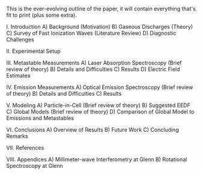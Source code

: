 This is the ever-evolving outline of the paper, it will contain
everything that's fit to print (plus some extra).

I. Introduction
    A) Background (Motivation)
    B) Gaseous Discharges (Theory)
    C) Survey of Fast Ionization Waves (Literature Review)
    D) Diagnostic Challenges

II. Experimental Setup

III. Metastable Measurements
    A) Laser Absorption Spectroscopy (Brief review of theory)
    B) Details and Difficulties
    C) Results
    D) Electric Field Estimates

IV. Emission Measurements
    A) Optical Emission Spectroscopy (Brief review of theory)
    B) Details and Difficulties
    C) Results

V. Modeling
    A) Particle-in-Cell (Brief review of theory)
    B) Suggested EEDF
    C) Global Models (Brief review of theory)
    D) Comparison of Global Model to Emissions and Metastables

VI. Conclusions
    A) Overview of Results
    B) Future Work
    C) Concluding Remarks

VII. References

VIII. Appendices
    A) Millimeter-wave Interferometry at Glenn
    B) Rotational Spectroscopy at Glenn
